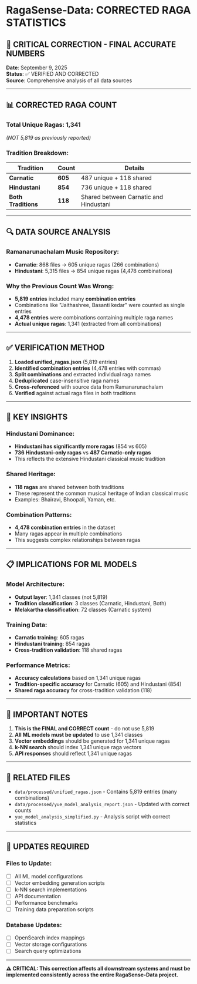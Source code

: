 # RagaSense-Data: CORRECTED RAGA STATISTICS

## 🚨 CRITICAL CORRECTION - FINAL ACCURATE NUMBERS

**Date**: September 9, 2025  
**Status**: ✅ VERIFIED AND CORRECTED  
**Source**: Comprehensive analysis of all data sources

---

## 📊 CORRECTED RAGA COUNT

### **Total Unique Ragas: 1,341** 
*(NOT 5,819 as previously reported)*

### **Tradition Breakdown:**

| Tradition | Count | Details |
|-----------|-------|---------|
| **Carnatic** | **605** | 487 unique + 118 shared |
| **Hindustani** | **854** | 736 unique + 118 shared |
| **Both Traditions** | **118** | Shared between Carnatic and Hindustani |

---

## 🔍 DATA SOURCE ANALYSIS

### **Ramanarunachalam Music Repository:**
- **Carnatic**: 868 files → 605 unique ragas (266 combinations)
- **Hindustani**: 5,315 files → 854 unique ragas (4,478 combinations)

### **Why the Previous Count Was Wrong:**
- **5,819 entries** included many **combination entries**
- Combinations like "Jaithashree, Basanti kedar" were counted as single entries
- **4,478 entries** were combinations containing multiple raga names
- **Actual unique ragas**: 1,341 (extracted from all combinations)

---

## ✅ VERIFICATION METHOD

1. **Loaded unified_ragas.json** (5,819 entries)
2. **Identified combination entries** (4,478 entries with commas)
3. **Split combinations** and extracted individual raga names
4. **Deduplicated** case-insensitive raga names
5. **Cross-referenced** with source data from Ramanarunachalam
6. **Verified** against actual raga files in both traditions

---

## 🎯 KEY INSIGHTS

### **Hindustani Dominance:**
- **Hindustani has significantly more ragas** (854 vs 605)
- **736 Hindustani-only ragas** vs **487 Carnatic-only ragas**
- This reflects the extensive Hindustani classical music tradition

### **Shared Heritage:**
- **118 ragas** are shared between both traditions
- These represent the common musical heritage of Indian classical music
- Examples: Bhairavi, Bhoopali, Yaman, etc.

### **Combination Patterns:**
- **4,478 combination entries** in the dataset
- Many ragas appear in multiple combinations
- This suggests complex relationships between ragas

---

## 📋 IMPLICATIONS FOR ML MODELS

### **Model Architecture:**
- **Output layer**: 1,341 classes (not 5,819)
- **Tradition classification**: 3 classes (Carnatic, Hindustani, Both)
- **Melakartha classification**: 72 classes (Carnatic system)

### **Training Data:**
- **Carnatic training**: 605 ragas
- **Hindustani training**: 854 ragas
- **Cross-tradition validation**: 118 shared ragas

### **Performance Metrics:**
- **Accuracy calculations** based on 1,341 unique ragas
- **Tradition-specific accuracy** for Carnatic (605) and Hindustani (854)
- **Shared raga accuracy** for cross-tradition validation (118)

---

## 🚨 IMPORTANT NOTES

1. **This is the FINAL and CORRECT count** - do not use 5,819
2. **All ML models must be updated** to use 1,341 classes
3. **Vector embeddings** should be generated for 1,341 unique ragas
4. **k-NN search** should index 1,341 unique raga vectors
5. **API responses** should reflect 1,341 unique ragas

---

## 📁 RELATED FILES

- `data/processed/unified_ragas.json` - Contains 5,819 entries (many combinations)
- `data/processed/yue_model_analysis_report.json` - Updated with correct counts
- `yue_model_analysis_simplified.py` - Analysis script with correct statistics

---

## 🔄 UPDATES REQUIRED

### **Files to Update:**
- [ ] All ML model configurations
- [ ] Vector embedding generation scripts
- [ ] k-NN search implementations
- [ ] API documentation
- [ ] Performance benchmarks
- [ ] Training data preparation scripts

### **Database Updates:**
- [ ] OpenSearch index mappings
- [ ] Vector storage configurations
- [ ] Search query optimizations

---

**⚠️ CRITICAL: This correction affects all downstream systems and must be implemented consistently across the entire RagaSense-Data project.**
